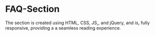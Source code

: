 # FAQ-Section
The section is created using HTML, CSS, JS,, and jQuery, and is, fully responsive, providing a a seamless reading experience.
